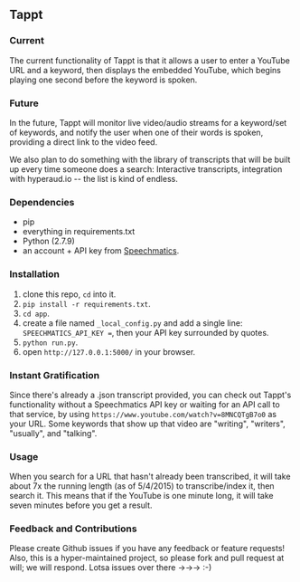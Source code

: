 ## Tappt

### Current

The current functionality of Tappt is that it allows a user to enter a YouTube URL and a keyword, then displays the embedded YouTube, which begins playing one second before the keyword is spoken.

### Future

In the future, Tappt will monitor live video/audio streams for a keyword/set of keywords, and notify the user when one of their words is spoken, providing a direct link to the video feed.

We also plan to do something with the library of transcripts that will be built up every time someone does a search: Interactive transcripts, integration with hyperaud.io -- the list is kind of endless.

### Dependencies

* pip
* everything in requirements.txt
* Python (2.7.9)
* an account + API key from [Speechmatics](https://speechmatics.com/register).

### Installation

1. clone this repo, `cd` into it.
1. `pip install -r requirements.txt`.
1. `cd app`.
1. create a file named `_local_config.py` and add a single line: `SPEECHMATICS_API_KEY =`, then your API key surrounded by quotes.
1. `python run.py`.
1. open `http://127.0.0.1:5000/` in your browser.

### Instant Gratification

Since there's already a .json transcript provided, you can check out Tappt's functionality without a Speechmatics API key or waiting for an API call to that service, by using `https://www.youtube.com/watch?v=8MNCQTgB7o0` as your URL.  Some keywords that show up that video are "writing", "writers", "usually", and "talking".

### Usage

When you search for a URL that hasn't already been transcribed, it will take about 7x the running length (as of 5/4/2015) to transcribe/index it, then search it.  This means that if the YouTube is one minute long, it will take seven minutes before you get a result.

### Feedback and Contributions

Please create Github issues if you have any feedback or feature requests!  Also, this is a hyper-maintained project, so please fork and pull request at will; we will respond.  Lotsa issues over there →→→ :-)
